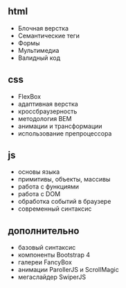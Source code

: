 ## html

- Блочная верстка
- Семантические теги
- Формы
- Мультимедиа
- Валидный код

## css

- FlexBox
- адаптивная верстка
- кроссбраузерность
- методология BEM
- анимации и трансформации
- использование препроцессора

## js

- основы языка
- примитивы, объекты, массивы
- работа с функциями
- работа с DOM
- обработка событий в браузере
- современный синтаксис

## дополнительно

- базовый синтаксис
- компоненты Bootstrap 4
- галереи FancyBox
- анимации ParollerJS и ScrollMagic
- мегаслайдер SwiperJS
